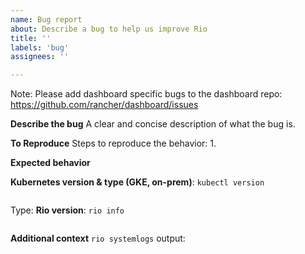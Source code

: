 ```yaml
---
name: Bug report
about: Describe a bug to help us improve Rio
title: ''
labels: 'bug'
assignees: ''

---
```


Note: Please add dashboard specific bugs to the dashboard repo: https://github.com/rancher/dashboard/issues

**Describe the bug**
A clear and concise description of what the bug is.

**To Reproduce**
Steps to reproduce the behavior:
1. 


**Expected behavior**



**Kubernetes version & type (GKE, on-prem)**: `kubectl version`
```

```
Type:
**Rio version**: `rio info`
```

```
**Additional context**
`rio systemlogs`
output:
```

```
